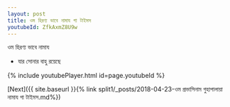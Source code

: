 ```yaml
---
layout: post
title: ওম হিরণ্য ভাবে নামায গা টাইমস
youtubeId: ZfkAxmZ8U9w
---
```

 
 
 ওম হিরণ্য ভাবে নামায  
 
 -  যার সোনার বাহু রয়েছে 
 
  
 
  
 
 
 
 
 
 


{% include youtubePlayer.html id=page.youtubeId %}
 
[Next]({{ site.baseurl }}{% link  split1/_posts/2018-04-23-ওম প্রভাসিনাম গুহাপালায়া নামায গা টাইমস.md%})
 
